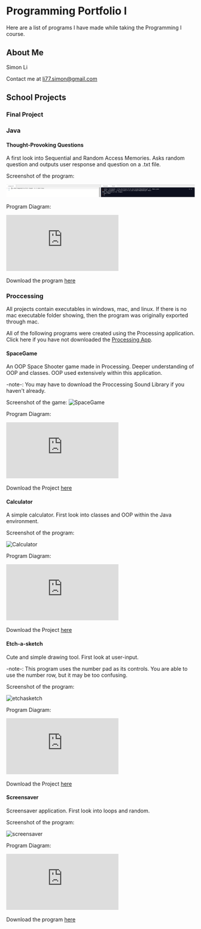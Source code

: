 # Programming Portfolio I
Here are a list of programs I have made while taking the Programming I course.
## About Me
Simon Li

Contact me at li77.simon@gmail.com


## School Projects

### Final Project

### Java

#### Thought-Provoking Questions

A first look into Sequential and Random Access Memories. Asks random question and outputs user response and question on a .txt file.

Screenshot of the program:

![Questions](https://github.com/Ctrl-SimonLi/ProgrammingPortfolio/blob/gh-pages/images/Screenshot%202021-05-27%20151551.png)

Program Diagram:

![QuestionsD](https://github.com/Ctrl-SimonLi/ProgrammingPortfolio/blob/gh-pages/images/QNAdiagram.pdf)

Download the program 
[here](https://github.com/Ctrl-SimonLi/ProgrammingPortfolio/tree/gh-pages/src/QuestionsAndAnswer)

### Proccessing

All projects contain executables in windows, mac, and linux. If there is no mac executable folder showing, then the program was originally exported through mac.

All of the following programs were created using the Processing application. Click here if you have not downloaded the 
[Processing App](https://processing.org/download/).

#### SpaceGame

An OOP Space Shooter game made in Processing. Deeper understanding of OOP and classes. OOP used extensively within this application.

-note-: You may have to download the Proccessing Sound Library if you haven't already.

Screenshot of the game:
![SpaceGame](https://github.com/Ctrl-SimonLi/ProgrammingPortfolioB4/blob/gh-pages/images/SpaceGame.png)

Program Diagram:

![SpaceGameD](https://github.com/Ctrl-SimonLi/ProgrammingPortfolio/blob/gh-pages/images/SGdiagram.pdf)


Download the Project 
[here](https://github.com/Ctrl-SimonLi/ProgrammingPortfolioB4/tree/gh-pages/src/SpaceGameFinal)

#### Calculator

A simple calculator. First look into classes and OOP within the Java environment.


Screenshot of the program:

![Calculator](https://github.com/Ctrl-SimonLi/ProgrammingPortfolioB4/blob/gh-pages/images/CalculatorEx.png)

Program Diagram:

![CalculatorD](https://github.com/Ctrl-SimonLi/ProgrammingPortfolio/blob/gh-pages/images/CLdiagram.pdf)

Download the Project 
[here](https://github.com/Ctrl-SimonLi/ProgrammingPortfolioB4/tree/gh-pages/src/Calculator)

#### Etch-a-sketch

Cute and simple drawing tool. First look at user-input.

-note-: This program uses the number pad as its controls. You are able to use the number row, but it may be too confusing.

Screenshot of the program:

![etchasketch](https://github.com/Ctrl-SimonLi/ProgrammingPortfolioB4/blob/gh-pages/images/etch-s-sketchsc.png)

Program Diagram:

![EtchD](https://github.com/Ctrl-SimonLi/ProgrammingPortfolio/blob/gh-pages/images/ESdiagram.pdf)


Download the Project 
[here](https://github.com/Ctrl-SimonLi/ProgrammingPortfolio/tree/gh-pages/src/etch_a_sketch)

#### Screensaver

Screensaver application. First look into loops and random.

Screenshot of the program:

![screensaver](https://github.com/Ctrl-SimonLi/ProgrammingPortfolioB4/blob/gh-pages/images/Screensaver.png)

Program Diagram:

![ScreenD](https://github.com/Ctrl-SimonLi/ProgrammingPortfolio/blob/gh-pages/images/SSdiagram.pdf)


Download the program 
[here](https://github.com/Ctrl-SimonLi/ProgrammingPortfolioB4/tree/gh-pages/src/Screensaver)

